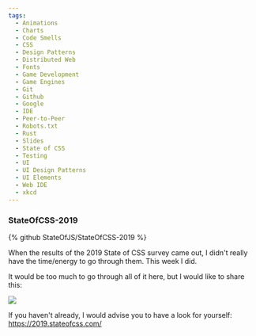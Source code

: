```yaml
---
tags:
  - Animations
  - Charts
  - Code Smells
  - CSS
  - Design Patterns
  - Distributed Web
  - Fonts
  - Game Development
  - Game Engines
  - Git
  - Github
  - Google
  - IDE
  - Peer-to-Peer
  - Robots.txt
  - Rust
  - Slides
  - State of CSS
  - Testing
  - UI
  - UI Design Patterns
  - UI Elements
  - Web IDE
  - xkcd
---
```

### StateOfCSS-2019

{% github StateOfJS/StateOfCSS-2019 %}

When the results of the 2019 State of CSS survey came out, I didn't really have the time/energy to go through them. This week I did.

It would be too much to go through all of it here, but I would like to share this:

![](https://2019.stateofcss.com/images/captures/technologies_tools-scatterplot.png)

If you haven't already, I would advise you to have a look for yourself: https://2019.stateofcss.com/
